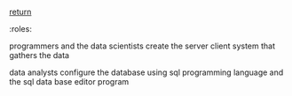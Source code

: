 [return](debianconfig)

:roles:

programmers and the data scientists create the server client
system that gathers the data

data analysts configure the database using sql programming
language and the sql data base editor program
 
